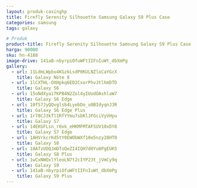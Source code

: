```yaml
---
layout: produk-casinghp
title: Firefly Serenity Silhouette Samsung Galaxy S9 Plus Case
categories: samsung
tags: galaxy

# Produk
product-title: Firefly Serenity Silhouette Samsung Galaxy S9 Plus Case
harga: 90000
sku: hn-4188
image-drive: 141aB-nbyrpiOfuWFtIIFnIuWt_dbXmPg
gallery:
  - url: 11LdmLWpbu4KGzkLsdP0KULNZloCaYGcX
    title: Galaxy Note 8
  - url: 1lCXTHL-OXHpkq6ED2CxorPhvJtlhmDTD
    title: Galaxy S6
  - url: 15oNdXyaiTKPB4N2Zol4yIUodOAshlaW7
    title: Galaxy S6 Edge
  - url: 10f57JyQQvglsb4LyebDo_u0BIdyqnJ3R
    title: Galaxy S6 Edge Plus
  - url: 1r78CJ3kTl1RfYYmu7sbKlJFGciVyVHpu
    title: Galaxy S7
  - url: 14EKGFLsn_r0xk_eHKMFMTAFSUV10xDY8
    title: Galaxy S7 Edge
  - url: 1AHVrkcrKd5tY0EWObWXf10e5nzy28HT0
    title: Galaxy S8
  - url: 18AfzUDQJmDToQeZI4IQH7d0Yu0PgEUK5
    title: Galaxy S8 Plus
  - url: 1wCxNWOxlYleoLN7t2cIYP23t_jVmCy9q
    title: Galaxy S9
  - url: 141aB-nbyrpiOfuWFtIIFnIuWt_dbXmPg
    title: Galaxy S9 Plus
---
```

